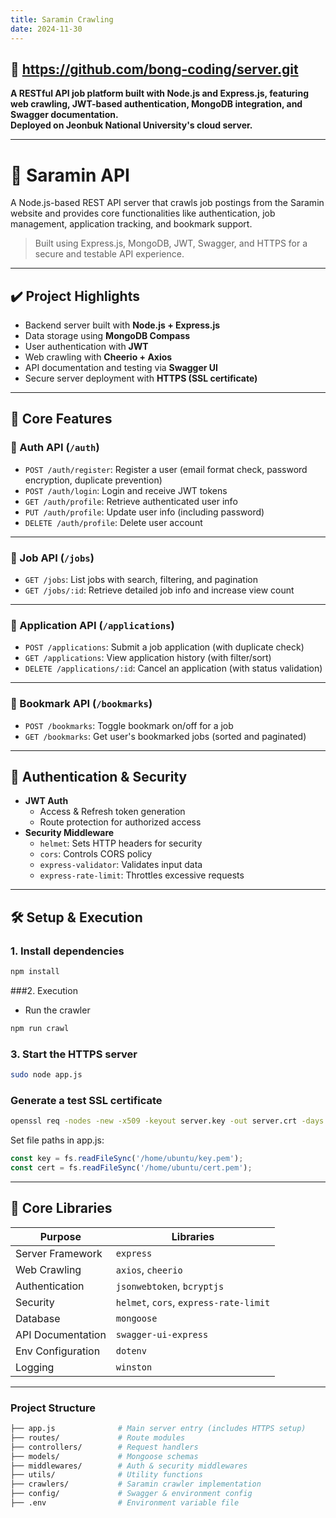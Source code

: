 ```yaml
---
title: Saramin Crawling
date: 2024-11-30
---
```


## 🔗 https://github.com/bong-coding/server.git

**A RESTful API job platform built with Node.js and Express.js, featuring web crawling, JWT-based authentication, MongoDB integration, and Swagger documentation.  
Deployed on Jeonbuk National University's cloud server.**

---

# 📄 Saramin API

A Node.js-based REST API server that crawls job postings from the Saramin website and provides core functionalities like authentication, job management, application tracking, and bookmark support.

> Built using Express.js, MongoDB, JWT, Swagger, and HTTPS for a secure and testable API experience.

---

## ✔️ Project Highlights

- Backend server built with **Node.js + Express.js**
- Data storage using **MongoDB Compass**
- User authentication with **JWT**
- Web crawling with **Cheerio + Axios**
- API documentation and testing via **Swagger UI**
- Secure server deployment with **HTTPS (SSL certificate)**

---

## 🚀 Core Features

### 👤 Auth API (`/auth`)
- `POST /auth/register`: Register a user (email format check, password encryption, duplicate prevention)
- `POST /auth/login`: Login and receive JWT tokens
- `GET /auth/profile`: Retrieve authenticated user info
- `PUT /auth/profile`: Update user info (including password)
- `DELETE /auth/profile`: Delete user account

---

### 📄 Job API (`/jobs`)
- `GET /jobs`: List jobs with search, filtering, and pagination
- `GET /jobs/:id`: Retrieve detailed job info and increase view count

---

### 📝 Application API (`/applications`)
- `POST /applications`: Submit a job application (with duplicate check)
- `GET /applications`: View application history (with filter/sort)
- `DELETE /applications/:id`: Cancel an application (with status validation)

---

### 🌟 Bookmark API (`/bookmarks`)
- `POST /bookmarks`: Toggle bookmark on/off for a job
- `GET /bookmarks`: Get user's bookmarked jobs (sorted and paginated)

---

## 🔐 Authentication & Security

- **JWT Auth**
  - Access & Refresh token generation
  - Route protection for authorized access
- **Security Middleware**
  - `helmet`: Sets HTTP headers for security
  - `cors`: Controls CORS policy
  - `express-validator`: Validates input data
  - `express-rate-limit`: Throttles excessive requests

---

## 🛠 Setup & Execution

### 1. Install dependencies
```bash
npm install
```
###2. Execution
- Run the crawler
```bash
npm run crawl
```
### 3. Start the HTTPS server
```bash
sudo node app.js
```
### Generate a test SSL certificate
```bash
openssl req -nodes -new -x509 -keyout server.key -out server.crt -days 365
```
Set file paths in app.js:
```javascript
const key = fs.readFileSync('/home/ubuntu/key.pem');
const cert = fs.readFileSync('/home/ubuntu/cert.pem');
```
---
## 🧾 Core Libraries

| Purpose             | Libraries                                |
|---------------------|-------------------------------------------|
| Server Framework    | `express`                                 |
| Web Crawling        | `axios`, `cheerio`                        |
| Authentication      | `jsonwebtoken`, `bcryptjs`               |
| Security            | `helmet`, `cors`, `express-rate-limit`   |
| Database            | `mongoose`                                |
| API Documentation   | `swagger-ui-express`                      |
| Env Configuration   | `dotenv`                                  |
| Logging             | `winston`                                 |


---
### Project Structure
```bash
├── app.js              # Main server entry (includes HTTPS setup)
├── routes/             # Route modules
├── controllers/        # Request handlers
├── models/             # Mongoose schemas
├── middlewares/        # Auth & security middlewares
├── utils/              # Utility functions
├── crawlers/           # Saramin crawler implementation
├── config/             # Swagger & environment config
├── .env                # Environment variable file


```